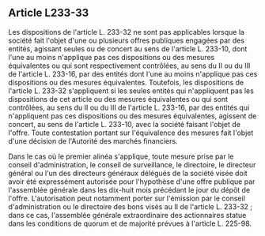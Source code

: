 Article L233-33
----
Les dispositions de l'article L. 233-32 ne sont pas applicables lorsque la
société fait l'objet d'une ou plusieurs offres publiques engagées par des
entités, agissant seules ou de concert au sens de l'article L. 233-10, dont
l'une au moins n'applique pas ces dispositions ou des mesures équivalentes ou
qui sont respectivement contrôlées, au sens du II ou du III de l'article L.
233-16, par des entités dont l'une au moins n'applique pas ces dispositions ou
des mesures équivalentes. Toutefois, les dispositions de l'article L. 233-32
s'appliquent si les seules entités qui n'appliquent pas les dispositions de cet
article ou des mesures équivalentes ou qui sont contrôlées, au sens du II ou du
III de l'article L. 233-16, par des entités qui n'appliquent pas ces
dispositions ou des mesures équivalentes, agissent de concert, au sens de
l'article L. 233-10, avec la société faisant l'objet de l'offre. Toute
contestation portant sur l'équivalence des mesures fait l'objet d'une décision
de l'Autorité des marchés financiers.

Dans le cas où le premier alinéa s'applique, toute mesure prise par le conseil
d'administration, le conseil de surveillance, le directoire, le directeur
général ou l'un des directeurs généraux délégués de la société visée doit avoir
été expressément autorisée pour l'hypothèse d'une offre publique par l'assemblée
générale dans les dix-huit mois précédant le jour du dépôt de l'offre.
L'autorisation peut notamment porter sur l'émission par le conseil
d'administration ou le directoire des bons visés au II de l'article L. 233-32 ;
dans ce cas, l'assemblée générale extraordinaire des actionnaires statue dans
les conditions de quorum et de majorité prévues à l'article L. 225-98.
